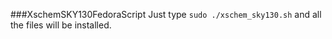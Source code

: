 ###XschemSKY130FedoraScript
Just type `sudo ./xschem_sky130.sh` and all the files will be installed.
